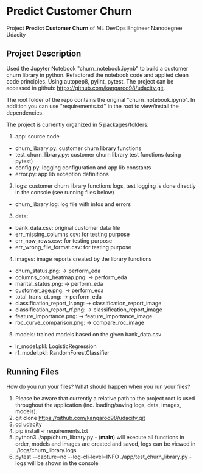 # Predict Customer Churn

Project **Predict Customer Churn** of ML DevOps Engineer Nanodegree Udacity


## Project Description
Used the Jupyter Notebook "churn_notebook.ipynb" to build a customer churn library in python.
Refactored the notebook code and applied clean code principles. Using autopep8, pylint, pytest.
The project can be accessed in github:
https://github.com/kangaroo98/udacity.git.

The root folder of the repo contains the original "churn_notebook.ipynb". In addition you can use "requirements.txt" in the root to view/install the dependencies.

The project is currently organized in 5 packages/folders:
1. app: source code
- churn_library.py: customer churn library functions
- test_churn_library.py: customer churn library test functions (using pytest) 
- config.py: logging configuration and app lib constants 
- error.py: app lib exception definitions
2. logs: customer churn library functions logs, test logging is done directly in the console (see running files below)
- churn_library.log: log file with infos and errors 
3. data: 
- bank_data.csv: original customer data file 
- err_missing_columns.csv: for testing purpose
- err_now_rows.csv: for testing purpose
- err_wrong_file_format.csv: for testing purpose
4. images: image reports created by the library functions
- churn_status.png: -> perform_eda
- columns_corr_heatmap.png: -> perform_eda
- marital_status.png: -> perform_eda
- customer_age.png: -> perform_eda
- total_trans_ct.png: -> perform_eda
- classification_report_lr.png: -> classification_report_image
- classification_report_rf.png: -> classification_report_image
- feature_importance.png: -> feature_importance_image
- roc_curve_comparison.png: -> compare_roc_image

5. models: trained models based on the given bank_data.csv
- lr_model.pkl: LogisticRegression
- rf_model.pkl: RandomForestClassifier


## Running Files
How do you run your files? What should happen when you run your files?

1. Please be aware that currently a relative path to the project root is used throughout the application (inc. loading/saving logs, data, images, models).
2. git clone https://github.com/kangaroo98/udacity.git
3. cd udacity
4. pip install -r requirements.txt
5. python3 ./app/churn_library.py - (__main__) will execute all functions in order, models and images are created and saved, logs can be viewed in ./logs/churn_library.logs
6. pytest --capture=no --log-cli-level=INFO ./app/test_churn_library.py - logs will be shown in the console
